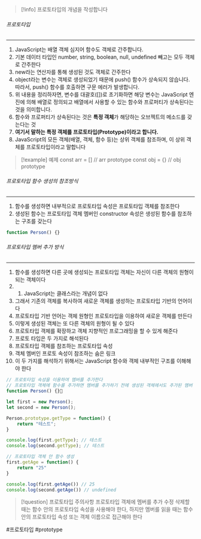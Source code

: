 
>[!info] 프로토타입의 개념을 작성합니다


###### 프로토타입
---
1. JavaScript는 배열 객체 심지어 함수도 객체로 간주합니다.
2. 기본 데이터 타입인 number, string, boolean, null, undefined 빼고는 모두 객체로 간주한다
3. new라는 연산자를 통해 생성된 것도 객체로 간주한다
4. object라는 변수는 객체로 생성되었기 때문에 push() 함수가 상속되지 않습니다. 따라서, push() 함수를 호출하면 구문 에러가 발생합니다.
5. 위 내용을 정리하자면, 변수를 대괄호([])로 초기화하면 해당 변수는 JavaScript 엔진에 의해 배열로 정의되고 배열에서 사용할 수 있는 함수와 프로퍼티가 상속된다는 것을 의미합니다.
6. 함수와 프로퍼티가 상속된다는 것은 **특정 객체**가 해당하는 오브젝트의 메소드를 갖는다는 것
7.  **여기서 말하는 특정 객체를 프로토타입(Prototype)이라고 합니다.**
8. JavaScript의 모든 객체(배열, 객체, 함수 등)는 상위 객체를 참조하며, 이 상위 객체를 프로토타입이라고 말합니다


>[!example] 예제
>const arr = [] // arr prototype
>const obj = {} // obj prototype


###### 프로토타입 함수 생성의 참조방식
---
1. 함수를 생성하면 내부적으로 프로토타입 속성은 프로토타입 객체를 참조한다
2. 생성된 함수는 프로토타입 객체 멤버인 constructor 속성은 생성된 함수를 참조하는 구조를 갖는다

```js
function Person() {}
```


######  프로토타입 멤버 추가 방식
---
1. 함수를 생성하면 다른 곳에 생성되는 프로토타입 객체는 자신이 다른 객체의 원형이 되는 객체이다
2. 1. JavaScript는 클래스라는 개념이 없다 
3. 그래서 기존의 객체를 복사하여 새로운 객체를 생성하는 프로토타입 기반의 언어이다
4. 프로토타입 기반 언어는 객체 원형인 프로토타입을 이용하여 새로운 객체를 만든다
5. 이렇게 생성된 객체는 또 다른 객체의 원형이 될 수 있다
6. 프로토타입 객체를 확장하고 객체 지향적인 프로그래밍을 할 수 있게 해준다
7. 프로토 타입은 두 가지로 해석된다
8. 프로토타입 객체를 참조하는 프로토타입 속성
9. 객체 멤버인 프로토 속성이 참조하는 숨은 링크
10. 이 두 가지를 해석하기 위해서는 JavaScript 함수와 객체 내부적인 구조를 이해해야 한다

```js
// 프로토타입 속성을 이용하여 멤버를 추가한다
// 프로토타입 객체에 함수를 추가하면 멤버를 추가하기 전에 생성된 객체에서도 추가된 멤버 사용 가능
function Person() {}

let first = new Person();
let second = new Person();

Person.prototype.getType = function() {
	return "테스트";
}

console.log(first.getType); // 테스트
console.log(second.getType); // 테스트

// 프로토타입 객체 안 함수 생성
first.getAge = function() {
	return "25"
}

console.log(first.getAge()) // 25
console.log(second.getAge()) // undefined
```

>[!question] 프로토타입 주의사항
>프로토타입 객체에 멤버를 추가 수정 삭제할 때는  함수 안의 프로토타입 속성을 사용해야 한다,  하지만 멤버를 읽을 때는 함수 안의 프로토타입 속성 또는 객체 이름으로 접근해야 한다


#프로토타입 #prototype